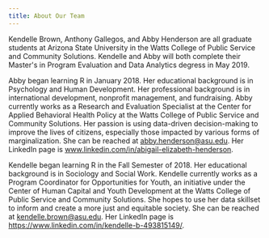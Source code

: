 ```yaml
---
title: About Our Team
---
```



Kendelle Brown, Anthony Gallegos, and Abby Henderson are all graduate students at Arizona State University in the Watts College of Public Service and Community Solutions. Kendelle and Abby will both complete their Master's in Program Evaluation and Data Analytics degress in May 2019. 

Abby began learning R in January 2018. Her educational background is in Psychology and Human Development. Her professional background is in international development, nonprofit management, and fundraising. Abby currently works as a Research and Evaluation Specialist at the Center for Applied Behavioral Health Policy at the Watts College of Public Service and Community Solutions. Her passion is using data-driven decision-making to improve the lives of citizens, especially those impacted by various forms of marginalization. She can be reached at abby.henderson@asu.edu. Her LinkedIn page is www.linkedin.com/in/abigail-elizabeth-henderson.

Kendelle began learning R in the Fall Semester of 2018. Her educational background is in Sociology and Social Work. Kendelle currently works as a Program Coordinator for Opportunities for Youth, an initiative under the Center of Human Capital and Youth Development at the Watts College of Public Service and Community Solutions. She hopes to use her data skillset to inform and create a more just and equitable society. She can be reached at kendelle.brown@asu.edu. Her LinkedIn page is https://www.linkedin.com/in/kendelle-b-493815149/.

